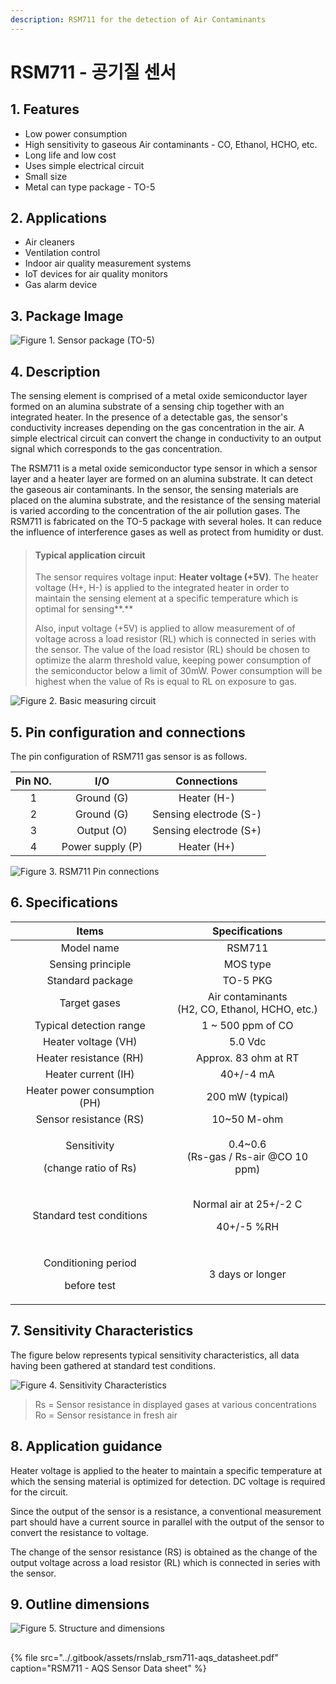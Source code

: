 ```yaml
---
description: RSM711 for the detection of Air Contaminants
---
```


# RSM711 - 공기질 센서

## **1. Features**

* Low power consumption
* High sensitivity to gaseous Air contaminants - CO, Ethanol, HCHO, etc.
* Long life and low cost
* Uses simple electrical circuit
* Small size
* Metal can type package - TO-5

## **2. Applications**

* Air cleaners
* Ventilation control
* Indoor air quality measurement systems
* IoT devices for air quality monitors
* Gas alarm device

## **3. Package Image**

![Figure 1. Sensor package \(TO-5\)](../.gitbook/assets/0.png)

## **4. Description**

The sensing element is comprised of a metal oxide semiconductor layer formed on an alumina substrate of a sensing chip together with an integrated heater. In the presence of a detectable gas, the sensor's conductivity increases depending on the gas concentration in the air. A simple electrical circuit can convert the change in conductivity to an output signal which corresponds to the gas concentration.

The RSM711 is a metal oxide semiconductor type sensor in which a sensor layer and a heater layer are formed on an alumina substrate. It can detect the gaseous air contaminants. In the sensor, the sensing materials are placed on the alumina substrate, and the resistance of the sensing material is varied according to the concentration of the air pollution gases. The RSM711 is fabricated on the TO-5 package with several holes. It can reduce the influence of interference gases as well as protect from humidity or dust.

> #### **Typical application circuit**
>
> The sensor requires voltage input: **Heater voltage \(+5V\)**. The heater voltage \(H+, H-\) is applied to the integrated heater in order to maintain the sensing element at a specific temperature which is optimal for sensing**.** 
>
> Also, input voltage \(+5V\) is applied to allow measurement of of voltage across a load resistor \(RL\) which is connected in series with the sensor. The value of the load resistor \(RL\) should be chosen to optimize the alarm threshold value, keeping power consumption of the semiconductor below a limit of 30mW. Power consumption will be highest when the value of Rs is equal to RL on exposure to gas.

![Figure 2. Basic measuring circuit](../.gitbook/assets/1.jpeg)

## **5. Pin configuration and connections**

The pin configuration of RSM711 gas sensor is as follows.

| Pin NO. | I/O | Connections |
| :---: | :---: | :---: |
| 1 | Ground \(G\) | Heater \(H-\) |
| 2 | Ground \(G\) | Sensing electrode \(S-\) |
| 3 | Output \(O\) | Sensing electrode \(S+\) |
| 4 | Power supply \(P\) | Heater \(H+\) |

![Figure 3. RSM711 Pin connections](../.gitbook/assets/2.jpeg)

## **6. Specifications**

<table>
  <thead>
    <tr>
      <th style="text-align:center">Items</th>
      <th style="text-align:center">Specifications</th>
    </tr>
  </thead>
  <tbody>
    <tr>
      <td style="text-align:center">Model name</td>
      <td style="text-align:center">RSM711</td>
    </tr>
    <tr>
      <td style="text-align:center">Sensing principle</td>
      <td style="text-align:center">MOS type</td>
    </tr>
    <tr>
      <td style="text-align:center">Standard package</td>
      <td style="text-align:center">TO-5 PKG</td>
    </tr>
    <tr>
      <td style="text-align:center">Target gases</td>
      <td style="text-align:center">Air contaminants
        <br />(H2, CO, Ethanol, HCHO, etc.)</td>
    </tr>
    <tr>
      <td style="text-align:center">Typical detection range</td>
      <td style="text-align:center">1 ~ 500 ppm of CO</td>
    </tr>
    <tr>
      <td style="text-align:center">Heater voltage (VH)</td>
      <td style="text-align:center">5.0 Vdc</td>
    </tr>
    <tr>
      <td style="text-align:center">Heater resistance (RH)</td>
      <td style="text-align:center">Approx. 83 ohm at RT</td>
    </tr>
    <tr>
      <td style="text-align:center">Heater current (IH)</td>
      <td style="text-align:center">40+/-4 mA</td>
    </tr>
    <tr>
      <td style="text-align:center">Heater power consumption (PH)</td>
      <td style="text-align:center">200 mW (typical)</td>
    </tr>
    <tr>
      <td style="text-align:center">Sensor resistance (RS)</td>
      <td style="text-align:center">10~50 M-ohm</td>
    </tr>
    <tr>
      <td style="text-align:center">
        <p>Sensitivity</p>
        <p>(change ratio of Rs)</p>
      </td>
      <td style="text-align:center">0.4~0.6
        <br />(Rs-gas / Rs-air @CO 10 ppm)</td>
    </tr>
    <tr>
      <td style="text-align:center">Standard test conditions</td>
      <td style="text-align:center">
        <p>Normal air at 25+/-2 C</p>
        <p>40+/-5 %RH</p>
      </td>
    </tr>
    <tr>
      <td style="text-align:center">
        <p>Conditioning period</p>
        <p>before test</p>
      </td>
      <td style="text-align:center">3 days or longer</td>
    </tr>
  </tbody>
</table>

## **7. Sensitivity Characteristics**

 The figure below represents typical sensitivity characteristics, all data having been gathered at standard test conditions.

![Figure 4. Sensitivity Characteristics ](../.gitbook/assets/3.png)

> Rs = Sensor resistance in displayed gases at various concentrations  
> Ro = Sensor resistance in fresh air

## **8. Application guidance**

Heater voltage is applied to the heater to maintain a specific temperature at which the sensing material is optimized for detection. DC voltage is required for the circuit.

Since the output of the sensor is a resistance, a conventional measurement part should have a current source in parallel with the output of the sensor to convert the resistance to voltage.

The change of the sensor resistance \(RS\) is obtained as the change of the output voltage across a load resistor \(RL\) which is connected in series with the sensor.

## **9. Outline dimensions**

![Figure 5. Structure and dimensions](../.gitbook/assets/4.jpeg)

## 

{% file src="../.gitbook/assets/rnslab\_rsm711-aqs\_datasheet.pdf" caption="RSM711 - AQS Sensor Data sheet" %}

